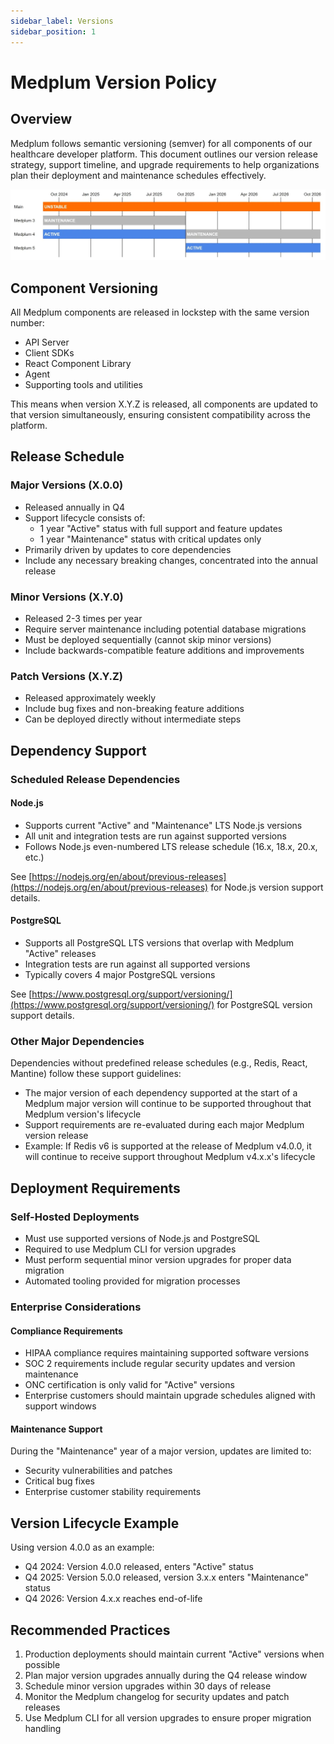 ```yaml
---
sidebar_label: Versions
sidebar_position: 1
---
```


# Medplum Version Policy

## Overview

Medplum follows semantic versioning (semver) for all components of our healthcare developer platform. This document outlines our version release strategy, support timeline, and upgrade requirements to help organizations plan their deployment and maintenance schedules effectively.

![Medplum Versions](./medplum-versions.webp)

## Component Versioning

All Medplum components are released in lockstep with the same version number:

- API Server
- Client SDKs
- React Component Library
- Agent
- Supporting tools and utilities

This means when version X.Y.Z is released, all components are updated to that version simultaneously, ensuring consistent compatibility across the platform.

## Release Schedule

### Major Versions (X.0.0)

- Released annually in Q4
- Support lifecycle consists of:
  - 1 year "Active" status with full support and feature updates
  - 1 year "Maintenance" status with critical updates only
- Primarily driven by updates to core dependencies
- Include any necessary breaking changes, concentrated into the annual release

### Minor Versions (X.Y.0)

- Released 2-3 times per year
- Require server maintenance including potential database migrations
- Must be deployed sequentially (cannot skip minor versions)
- Include backwards-compatible feature additions and improvements

### Patch Versions (X.Y.Z)

- Released approximately weekly
- Include bug fixes and non-breaking feature additions
- Can be deployed directly without intermediate steps

## Dependency Support

### Scheduled Release Dependencies

#### Node.js

- Supports current "Active" and "Maintenance" LTS Node.js versions
- All unit and integration tests are run against supported versions
- Follows Node.js even-numbered LTS release schedule (16.x, 18.x, 20.x, etc.)

See [https://nodejs.org/en/about/previous-releases](https://nodejs.org/en/about/previous-releases) for Node.js version support details.

#### PostgreSQL

- Supports all PostgreSQL LTS versions that overlap with Medplum "Active" releases
- Integration tests are run against all supported versions
- Typically covers 4 major PostgreSQL versions

See [https://www.postgresql.org/support/versioning/](https://www.postgresql.org/support/versioning/) for PostgreSQL version support details.

### Other Major Dependencies

Dependencies without predefined release schedules (e.g., Redis, React, Mantine) follow these support guidelines:

- The major version of each dependency supported at the start of a Medplum major version will continue to be supported throughout that Medplum version's lifecycle
- Support requirements are re-evaluated during each major Medplum version release
- Example: If Redis v6 is supported at the release of Medplum v4.0.0, it will continue to receive support throughout Medplum v4.x.x's lifecycle

## Deployment Requirements

### Self-Hosted Deployments

- Must use supported versions of Node.js and PostgreSQL
- Required to use Medplum CLI for version upgrades
- Must perform sequential minor version upgrades for proper data migration
- Automated tooling provided for migration processes

### Enterprise Considerations

#### Compliance Requirements

- HIPAA compliance requires maintaining supported software versions
- SOC 2 requirements include regular security updates and version maintenance
- ONC certification is only valid for "Active" versions
- Enterprise customers should maintain upgrade schedules aligned with support windows

#### Maintenance Support

During the "Maintenance" year of a major version, updates are limited to:

- Security vulnerabilities and patches
- Critical bug fixes
- Enterprise customer stability requirements

## Version Lifecycle Example

Using version 4.0.0 as an example:

- Q4 2024: Version 4.0.0 released, enters "Active" status
- Q4 2025: Version 5.0.0 released, version 3.x.x enters "Maintenance" status
- Q4 2026: Version 4.x.x reaches end-of-life

## Recommended Practices

1. Production deployments should maintain current "Active" versions when possible
2. Plan major version upgrades annually during the Q4 release window
3. Schedule minor version upgrades within 30 days of release
4. Monitor the Medplum changelog for security updates and patch releases
5. Use Medplum CLI for all version upgrades to ensure proper migration handling
